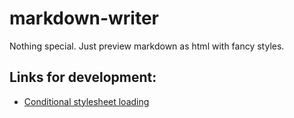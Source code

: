 # markdown-writer

Nothing special. Just preview markdown as html with fancy styles.

## Links for development:

- [Conditional stylesheet loading](https://stackoverflow.com/questions/47893611/conditional-stylesheet-in-vue-component)